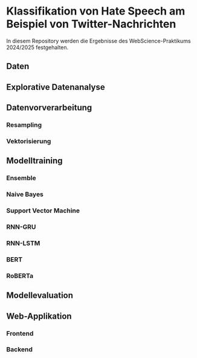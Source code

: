 # Klassifikation von Hate Speech am Beispiel von Twitter-Nachrichten

In diesem Repository werden die Ergebnisse des WebScience-Praktikums 2024/2025 festgehalten.

## Daten

## Explorative Datenanalyse

## Datenvorverarbeitung

### Resampling

### Vektorisierung

## Modelltraining

### Ensemble

### Naive Bayes

### Support Vector Machine

### RNN-GRU

### RNN-LSTM

### BERT

### RoBERTa

## Modellevaluation

## Web-Applikation

### Frontend

### Backend
